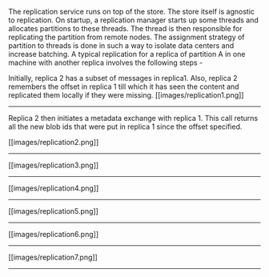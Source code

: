 The replication service runs on top of the store. The store itself is agnostic to replication. On startup, a replication manager starts up some threads and allocates partitions to these threads. The thread is then responsible for replicating the partition from remote nodes. The assignment strategy of partition to threads is done in such a way to isolate data centers and increase batching. A typical replication for a replica of partition A in one machine with another replica involves the following steps - 

Initially, replica 2 has a subset of messages in replica1. Also, replica 2 remembers the offset in replica 1 till which it has seen the content and replicated them locally if they were missing.
[[images/replication1.png]]
    




***

Replica 2 then initiates a metadata exchange with replica 1. This call returns all the new blob ids that were put in replica 1 since the offset specified. 
    
[[images/replication2.png]]
    
  
  

***

[[images/replication3.png]]
  
  

***

  
[[images/replication4.png]]
  
  

***

  
[[images/replication5.png]]
  
  
  
***

[[images/replication6.png]]
  
  

***

  
[[images/replication7.png]]



***
